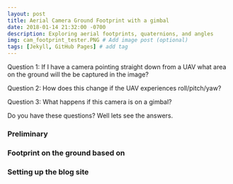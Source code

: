 ```yaml
---
layout: post
title: Aerial Camera Ground Footprint with a gimbal 
date: 2018-01-14 21:32:00 -0700
description: Exploring aerial footprints, quaternions, and angles
img: cam_footprint_tester.PNG # Add image post (optional)
tags: [Jekyll, GitHub Pages] # add tag
---
```


Question 1: If I have a camera pointing straight down from a UAV what area on the ground will the be captured in the image?

Question 2: How does this change if the UAV experiences roll/pitch/yaw?

Question 3: What happens if this camera is on a gimbal?

Do you have these questions? Well lets see the answers.

### Preliminary


### Footprint on the ground based on 


### Setting up the blog site
